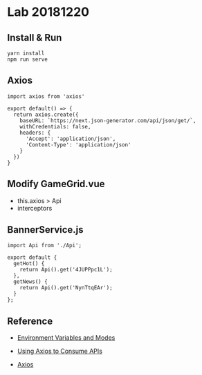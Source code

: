 # Lab 20181220

## Install & Run

```
yarn install
npm run serve
```

## Axios

```
import axios from 'axios'

export default() => {
  return axios.create({
    baseURL: `https://next.json-generator.com/api/json/get/`,
    withCredentials: false,
    headers: {
      'Accept': 'application/json',
      'Content-Type': 'application/json'
    }
  })
}
```

## Modify GameGrid.vue

- this.axios > Api
- interceptors

## BannerService.js

```
import Api from './Api';

export default {
  getHot() {
    return Api().get('4JUPPpc1L');
  },
  getNews() {
    return Api().get('NynTtqEAr');
  }
};
```

## Reference

- [Environment Variables and Modes](https://cli.vuejs.org/guide/mode-and-env.html)

- [Using Axios to Consume APIs
](https://vuejs.org/v2/cookbook/using-axios-to-consume-apis.html#Base-Example)

- [Axios](https://github.com/axios/axios)